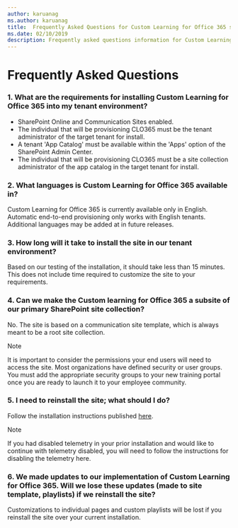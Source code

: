 ```yaml
---
author: karuanag
ms.author: karuanag
title:  Frequently Asked Questions for Custom Learning for Office 365 solutions
ms.date: 02/10/2019
description: Frequently asked questions information for Custom Learning for Office 365 
---
```


# Frequently Asked Questions

### 1. What are the requirements for installing Custom Learning for Office 365 into my tenant environment?

- SharePoint Online and Communication Sites enabled.
- The individual that will be provisioning CLO365 must be the tenant administrator of the target tenant for install.
- A tenant 'App Catalog' must be available within the 'Apps' option of the SharePoint Admin Center.
- The individual that will be provisioning CLO365 must be a site collection administrator of the app catalog in the target tenant for install.

### 2. What languages is Custom Learning for Office 365 available in?

Custom Learning for Office 365 is currently available only in English. Automatic end-to-end provisioning only works with English tenants. Additional languages may be added at in future releases.

### 3. How long will it take to install the site in our tenant environment?

Based on our testing of the installation, it should take less than 15 minutes. This does not include time required to customize the site to your requirements.

### 4. Can we make the Custom learning for Office 365 a subsite of our primary SharePoint site collection?

No. The site is based on a communication site template, which is always meant to be a root site collection.

> [!NOTE]
> It is important to consider the permissions your end users will need to access the site. Most organizations have defined security or user groups. You must add the appropriate security groups to your new training portal once you are ready to launch it to your employee community.

### 5. I need to reinstall the site; what should I do?

Follow the installation instructions published [here](installsitepackage.md).

> [!NOTE]
> If you had disabled telemetry in your prior installation and would like to continue with telemetry disabled, you will need to follow the instructions for disabling the telemetry here.

### 6. We made updates to our implementation of Custom Learning for Office 365. Will we lose these updates (made to site template, playlists) if we reinstall the site?

Customizations to individual pages and custom playlists will be lost if you reinstall the site over your current installation.  